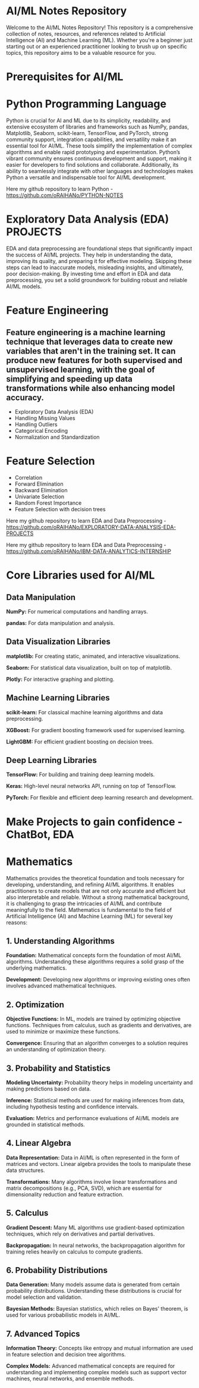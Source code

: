 # AI/ML Notes Repository
Welcome to the AI/ML Notes Repository! This repository is a comprehensive collection of notes, resources, and references related to Artificial Intelligence (AI) and Machine Learning (ML). Whether you're a beginner just starting out or an experienced practitioner looking to brush up on specific topics, this repository aims to be a valuable resource for you.

# Prerequisites for AI/ML
# Python Programming Language
Python is crucial for AI and ML due to its simplicity, readability, and extensive ecosystem of libraries and frameworks such as NumPy, pandas, Matplotlib, Seaborn, scikit-learn, TensorFlow, and PyTorch, strong community support, integration capabilities, and versatility make it an essential tool for AI/ML. These tools simplify the implementation of complex algorithms and enable rapid prototyping and experimentation. Python’s vibrant community ensures continuous development and support, making it easier for developers to find solutions and collaborate. Additionally, its ability to seamlessly integrate with other languages and technologies makes Python a versatile and indispensable tool for AI/ML development.

Here my github repository to learn Python - https://github.com/oRAIHANo/PYTHON-NOTES

# Exploratory Data Analysis (EDA) PROJECTS
EDA and data preprocessing are foundational steps that significantly impact the success of AI/ML projects. They help in understanding the data, improving its quality, and preparing it for effective modeling. Skipping these steps can lead to inaccurate models, misleading insights, and ultimately, poor decision-making. By investing time and effort in EDA and data preprocessing, you set a solid groundwork for building robust and reliable AI/ML models.

# Feature Engineering
## Feature engineering is a machine learning technique that leverages data to create new variables that aren't in the training set. It can produce new features for both supervised and unsupervised learning, with the goal of simplifying and speeding up data transformations while also enhancing model accuracy.
- Exploratory Data Analysis (EDA)
- Handling Missing Values
- Handling Outliers
- Categorical Encoding
- Normalization and Standardization

# Feature Selection
- Correlation
- Forward Elimination
- Backward Elimination
- Univariate Selection
- Random Forest Importance
- Feature Selection with decision trees

Here my github repository to learn EDA and Data Preprocessing - https://github.com/oRAIHANo/EXPLORATORY-DATA-ANALYSIS-EDA-PROJECTS

Here my github repository to learn EDA and Data Preprocessing - https://github.com/oRAIHANo/IBM-DATA-ANALYTICS-INTERNSHIP

# Core Libraries used for AI/ML
## Data Manipulation

**NumPy:** For numerical computations and handling arrays.

**pandas:** For data manipulation and analysis.

## Data Visualization Libraries
**matplotlib:** For creating static, animated, and interactive visualizations.

**Seaborn:** For statistical data visualization, built on top of matplotlib.

**Plotly:** For interactive graphing and plotting.

## Machine Learning Libraries
**scikit-learn:** For classical machine learning algorithms and data preprocessing.

**XGBoost:** For gradient boosting framework used for supervised learning.

**LightGBM:** For efficient gradient boosting on decision trees.

## Deep Learning Libraries
**TensorFlow:** For building and training deep learning models.

**Keras:** High-level neural networks API, running on top of TensorFlow.

**PyTorch:** For flexible and efficient deep learning research and development.

# Make Projects to gain confidence - ChatBot, EDA

# Mathematics
Mathematics provides the theoretical foundation and tools necessary for developing, understanding, and refining AI/ML algorithms. It enables practitioners to create models that are not only accurate and efficient but also interpretable and reliable. Without a strong mathematical background, it is challenging to grasp the intricacies of AI/ML and contribute meaningfully to the field. Mathematics is fundamental to the field of Artificial Intelligence (AI) and Machine Learning (ML) for several key reasons:

## 1. Understanding Algorithms
**Foundation:** Mathematical concepts form the foundation of most AI/ML algorithms. Understanding these algorithms requires a solid grasp of the underlying mathematics.

**Development:** Developing new algorithms or improving existing ones often involves advanced mathematical techniques.

## 2. Optimization
**Objective Functions:** In ML, models are trained by optimizing objective functions. Techniques from calculus, such as gradients and derivatives, are used to minimize or maximize these functions.

**Convergence:** Ensuring that an algorithm converges to a solution requires an understanding of optimization theory.

## 3. Probability and Statistics
**Modeling Uncertainty:** Probability theory helps in modeling uncertainty and making predictions based on data.

**Inference:** Statistical methods are used for making inferences from data, including hypothesis testing and confidence intervals.

**Evaluation:** Metrics and performance evaluations of AI/ML models are grounded in statistical methods.

## 4. Linear Algebra
**Data Representation:** Data in AI/ML is often represented in the form of matrices and vectors. Linear algebra provides the tools to manipulate these data structures.

**Transformations:** Many algorithms involve linear transformations and matrix decompositions (e.g., PCA, SVD), which are essential for dimensionality reduction and feature extraction.

## 5. Calculus
**Gradient Descent:** Many ML algorithms use gradient-based optimization techniques, which rely on derivatives and partial derivatives.

**Backpropagation:** In neural networks, the backpropagation algorithm for training relies heavily on calculus to compute gradients.

## 6. Probability Distributions
**Data Generation:** Many models assume data is generated from certain probability distributions. Understanding these distributions is crucial for model selection and validation.

**Bayesian Methods:** Bayesian statistics, which relies on Bayes' theorem, is used for various probabilistic models in AI/ML.

## 7. Advanced Topics
**Information Theory:** Concepts like entropy and mutual information are used in feature selection and decision tree algorithms.

**Complex Models:** Advanced mathematical concepts are required for understanding and implementing complex models such as support vector machines, neural networks, and ensemble methods.
